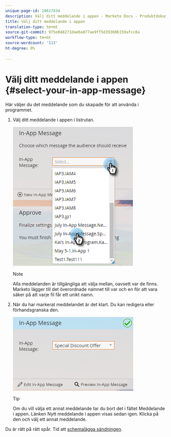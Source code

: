 ```yaml
---
unique-page-id: 10617434
description: Välj ditt meddelande i appen - Marketo Docs - Produktdokumentation
title: Välj ditt meddelande i appen
translation-type: tm+mt
source-git-commit: 975e048271dae6a877ae9ff5d39360b159afcc8a
workflow-type: tm+mt
source-wordcount: '113'
ht-degree: 0%

---
```



# Välj ditt meddelande i appen {#select-your-in-app-message}

Här väljer du det meddelande som du skapade för att använda i programmet.

1. Välj ditt meddelande i appen i listrutan.

   ![](assets/image2016-5-9-15-3a43-3a3.png)

   >[!NOTE]
   >
   >Alla meddelanden är tillgängliga att välja mellan, oavsett var de finns. Marketo lägger till det överordnade namnet till var och en för att vara säker på att varje fil får ett unikt namn.

1. När du har markerat meddelandet är det klart. Du kan redigera eller förhandsgranska den.

   ![](assets/image2016-5-9-15-3a41-3a48.png)

   >[!TIP]
   >
   >Om du vill välja ett annat meddelande tar du bort det i fältet Meddelande i appen. Länken Nytt meddelande i appen visas sedan igen. Klicka på den och välj ett annat meddelande.

Du är rätt på rätt spår. Tid att [schemalägga sändningen](/help/marketo/product-docs/mobile-marketing/in-app-messages/sending-your-in-app-message/schedule-your-in-app-message.md).
